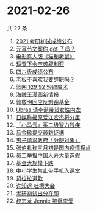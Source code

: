 # 2021-02-26

共 22 条

<!-- BEGIN -->
<!-- 最后更新时间 Fri Feb 26 2021 23:08:32 GMT+0800 (CST) -->

1. [2021 考研初试成绩公布](https://www.zhihu.com/search?q=考研成绩)
2. [元宵节文案你 get 了吗？](https://www.zhihu.com/search?q=元宵节)
3. [电影真人版《猫和老鼠》](https://www.zhihu.com/search?q=猫和老鼠)
4. [拜登下令空袭叙利亚](https://www.zhihu.com/search?q=美国空袭叙利亚)
5. [四六级成绩公布](https://www.zhihu.com/search?q=四六级成绩)
6. [老板不喜欢我要辞职吗？](https://www.zhihu.com/search?q=奇葩说)
7. [篮网 129:92 轻取魔术](https://www.zhihu.com/search?q=篮网)
8. [海贼王漫画新情报](https://www.zhihu.com/search?q=海贼王)
9. [郭敬明回应反剽窃基金](https://www.zhihu.com/search?q=郭敬明)
10. [Ubras 请李诞带货女性内衣](https://www.zhihu.com/search?q=ubras)
11. [日媒称福原爱江宏杰将分居](https://www.zhihu.com/search?q=福原爱江宏杰)
12. [「小马云」系二级智力残疾](https://www.zhihu.com/search?q=小马云)
13. [马金瑜提交最新证据](https://www.zhihu.com/search?q=马金瑜)
14. [男子请求政府「分配对象」](https://www.zhihu.com/search?q=分配对象)
15. [张伯礼称三月初是国内疫情拐点](https://www.zhihu.com/search?q=新冠疫情拐点)
16. [员工举报中国人寿大量造假](https://www.zhihu.com/search?q=中国人寿造假)
17. [基金大规模下跌](https://www.zhihu.com/search?q=基金大跌)
18. [中小学生禁止带手机入课堂](https://www.zhihu.com/search?q=中小学禁止带手机)
19. [货拉拉道歉](https://www.zhihu.com/search?q=货拉拉)
20. [许知远 吐槽大会](https://www.zhihu.com/search?q=许知远)
21. [考研初试出分在即](https://www.zhihu.com/search?q=2021考研)
22. [权志龙 Jennie 被爆恋爱](https://www.zhihu.com/search?q=jennie权志龙)

<!-- END -->
